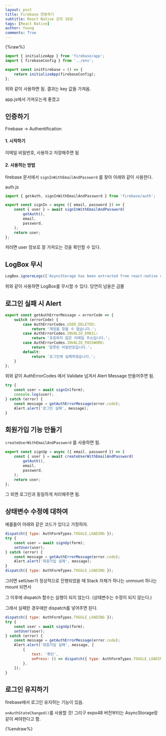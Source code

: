 ```yaml
---
layout: post
title: Firebase 연동하기
subtitle: React Native 강의 19강
tags: [React Native]
author: Young
comments: True
---
```


{%raw%}

```js
import { initializeApp } from 'firebase/app';
import { firebaseConfig } from '../env';

export const initFirebase = () => {
	return initializeApp(firebaseConfig);
};
```

위와 같이 사용하면 됨.
결과는 key 값들 가져옴.

app.js에서 가져오는게 좋겠고

## 인증하기

Firebase -> Authentification

#### 1. 시작하기

이메일 비밀번호, 사용하고 저장해주면 됨

#### 2. 사용하는 방법

firebase 문서에서 `signInWithEmailAndPassword` 를 찾아 아래와 같이 사용한다.

auth.js

```jsx
import { getAuth, signInWithEmailAndPassword } from 'firebase/auth';

export const signIn = async ({ email, password }) => {
	const { user } = await signInWithEmailAndPassword(
		getAuth(),
		email,
		password,
	);
	return user;
};
```

저러면 user 정보로 잘 가져오는 것을 확인할 수 있다.

## LogBox 무시

```jsx
LogBox.ignoreLogs(['AsyncStorage has been extracted from react-native core']);
```

위와 같이 사용하면 LogBox를 무시할 수 있다.
당연히 남용은 금물

## 로그인 실패 시 Alert

```jsx
export const getAuthErrorMessage = errorCode => {
	switch (errorCode) {
		case AuthErrorCodes.USER_DELETED:
			return '계정을 찾을 수 없습니다.';
		case AuthErrorCodes.INVALID_EMAIL:
			return '유효하지 않은 이메일 주소입니다.';
		case AuthErrorCodes.INVALID_PASSWORD:
			return '잘못된 비밀번호입니다.';
		default:
			return '로그인에 실패하였습니다.';
	}
};
```

위와 같이 AuthErrorCodes 에서 Validate 넘겨서
Alert Message 만들어주면 됨.

```jsx
try {
	const user = await signIn(form);
	console.log(user);
} catch (error) {
	const message = getAuthErrorMessage(error.code);
	Alert.alert('로그인 실패', message);
}
```

## 회원가입 기능 만들기

`createUserWithEmailAndPassword` 를 사용하면 됨.

```jsx
export const signUp = async ({ email, password }) => {
	const { user } = await createUserWithEmailAndPassword(
		getAuth(),
		email,
		password,
	);
	return user;
};
```

그 외엔 로그인과 동일하게 처리해주면 됨.

## 상태변수 수정에 대하여

예를들어 아래와 같은 코드가 있다고 가정하자.

```jsx
dispatch({ type: AuthFormTypes.TOGGLE_LOADING });
try {
	const user = await signUp(form);
	setUser(user);
} catch (error) {
	const message = getAuthErrorMessage(error.code);
	Alert.alert('회원가입 실패', message);
}
dispatch({ type: AuthFormTypes.TOGGLE_LOADING });
```

그러면 setUser가 정상적으로 진행되었을 때
Stack 자체가 하나는 unmount 하나는 mount 되면서

그 이후에 dispatch 함수는 실행이 되지 않는다. (상태변수는 수정이 되지 않는다.)

그래서 실패한 경우에만 dispatch를 넣어주면 된다.

```jsx
dispatch({ type: AuthFormTypes.TOGGLE_LOADING });
try {
	const user = await signUp(form);
	setUser(user);
} catch (error) {
	const message = getAuthErrorMessage(error.code);
	Alert.alert('회원가입 실패', message, [
		{
			text: '확인',
			onPress: () => dispatch({ type: AuthFormTypes.TOGGLE_LOADING }),
		},
	]);
}
```

## 로그인 유지하기

firebase에서 로그인 유지하는 기능이 있음.

`onAuthStateChanged()`를 사용할 것!
그리구 expo48 버전부터는 AsyncStorage랑 같이 써야한다고 함.

{%endraw%}
